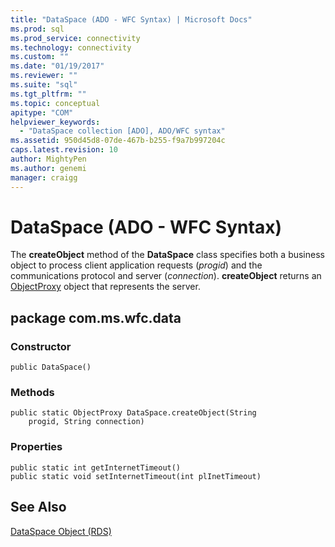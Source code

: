 ```yaml
---
title: "DataSpace (ADO - WFC Syntax) | Microsoft Docs"
ms.prod: sql
ms.prod_service: connectivity
ms.technology: connectivity
ms.custom: ""
ms.date: "01/19/2017"
ms.reviewer: ""
ms.suite: "sql"
ms.tgt_pltfrm: ""
ms.topic: conceptual
apitype: "COM"
helpviewer_keywords: 
  - "DataSpace collection [ADO], ADO/WFC syntax"
ms.assetid: 950d45d8-07de-467b-b255-f9a7b997204c
caps.latest.revision: 10
author: MightyPen
ms.author: genemi
manager: craigg
---
```

# DataSpace (ADO - WFC Syntax)
The **createObject** method of the **DataSpace** class specifies both a business object to process client application requests (*progid*) and the communications protocol and server (*connection*). **createObject** returns an [ObjectProxy](../../../ado/reference/ado-api/objectproxy-ado-wfc-syntax.md) object that represents the server.  
  
## package com.ms.wfc.data  
  
### Constructor  
  
```  
public DataSpace()  
```  
  
### Methods  
  
```  
public static ObjectProxy DataSpace.createObject(String  
    progid, String connection)  
```  
  
### Properties  
  
```  
public static int getInternetTimeout()  
public static void setInternetTimeout(int plInetTimeout)  
```  
  
## See Also  
 [DataSpace Object (RDS)](../../../ado/reference/rds-api/dataspace-object-rds.md)
